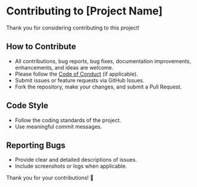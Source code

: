 # Contributing to [Project Name]

Thank you for considering contributing to this project!  

## How to Contribute  
- All contributions, bug reports, bug fixes, documentation improvements, enhancements, and ideas are welcome.  
- Please follow the [Code of Conduct](CODE_OF_CONDUCT.md) (if applicable).  
- Submit issues or feature requests via GitHub Issues.  
- Fork the repository, make your changes, and submit a Pull Request.  

## Code Style  
- Follow the coding standards of the project.  
- Use meaningful commit messages.  

## Reporting Bugs  
- Provide clear and detailed descriptions of issues.  
- Include screenshots or logs when applicable.  

Thank you for your contributions! 🚀
